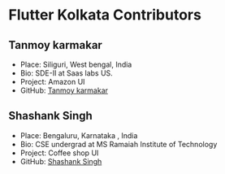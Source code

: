# Flutter Kolkata Contributors

## Tanmoy karmakar

- Place: Siliguri, West bengal, India
- Bio: SDE-II at Saas labs US.
- Project: Amazon UI
- GitHub: [Tanmoy karmakar](https://github.com/tanmoy27112000)

## Shashank Singh

- Place: Bengaluru, Karnataka , India
- Bio: CSE undergrad at MS Ramaiah Institute of Technology
- Project: Coffee shop UI
- GitHub: [Shashank Singh](https://github.com/Shashank0271)